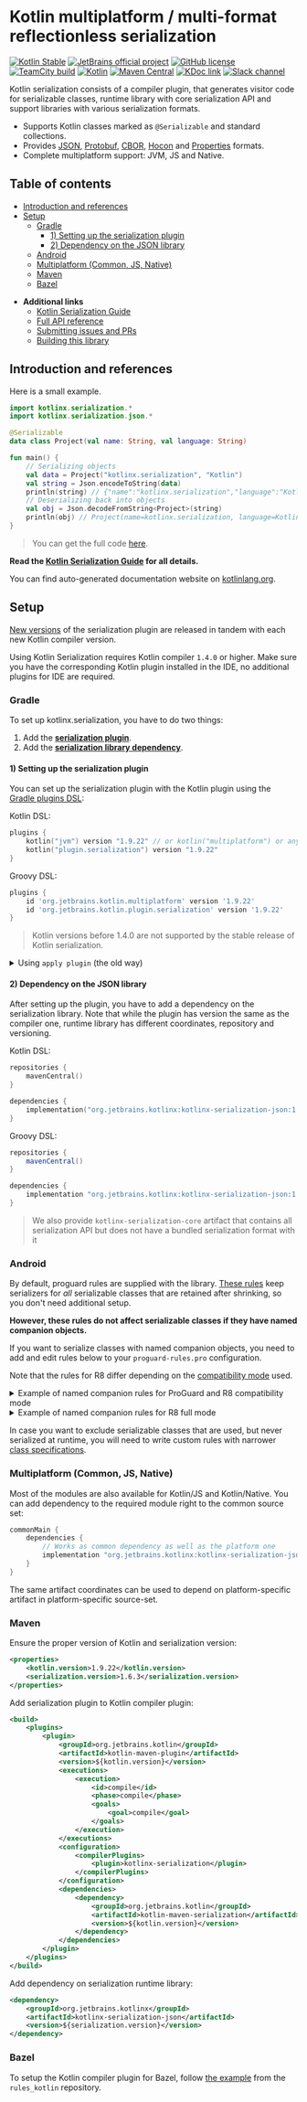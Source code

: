 # Kotlin multiplatform / multi-format reflectionless serialization

[![Kotlin Stable](https://kotl.in/badges/stable.svg)](https://kotlinlang.org/docs/components-stability.html)
[![JetBrains official project](https://jb.gg/badges/official.svg)](https://confluence.jetbrains.com/display/ALL/JetBrains+on+GitHub)
[![GitHub license](https://img.shields.io/badge/license-Apache%20License%202.0-blue.svg?style=flat)](http://www.apache.org/licenses/LICENSE-2.0)
[![TeamCity build](https://img.shields.io/teamcity/http/teamcity.jetbrains.com/s/KotlinTools_KotlinxSerialization_Ko.svg)](https://teamcity.jetbrains.com/viewType.html?buildTypeId=KotlinTools_KotlinxSerialization_Ko&guest=1)
[![Kotlin](https://img.shields.io/badge/kotlin-1.9.22-blue.svg?logo=kotlin)](http://kotlinlang.org)
[![Maven Central](https://img.shields.io/maven-central/v/org.jetbrains.kotlinx/kotlinx-serialization-core/1.6.3)](https://central.sonatype.com/artifact/org.jetbrains.kotlinx/kotlinx-serialization-core/1.6.3)
[![KDoc link](https://img.shields.io/badge/API_reference-KDoc-blue)](https://kotlinlang.org/api/kotlinx.serialization/)
[![Slack channel](https://img.shields.io/badge/chat-slack-blue.svg?logo=slack)](https://kotlinlang.slack.com/messages/serialization/)

Kotlin serialization consists of a compiler plugin, that generates visitor code for serializable classes,
 runtime library with core serialization API and support libraries with various serialization formats.

* Supports Kotlin classes marked as `@Serializable` and standard collections.
* Provides [JSON](formats/README.md#JSON), [Protobuf](formats/README.md#ProtoBuf), [CBOR](formats/README.md#CBOR), [Hocon](formats/README.md#HOCON) and [Properties](formats/README.md#properties) formats.
* Complete multiplatform support: JVM, JS and Native.

## Table of contents

<!--- TOC -->

* [Introduction and references](#introduction-and-references)
* [Setup](#setup)
  * [Gradle](#gradle)
    * [1) Setting up the serialization plugin](#1-setting-up-the-serialization-plugin)
    * [2) Dependency on the JSON library](#2-dependency-on-the-json-library)
  * [Android](#android)
  * [Multiplatform (Common, JS, Native)](#multiplatform-common-js-native)
  * [Maven](#maven)
  * [Bazel](#bazel)

<!--- END -->

* **Additional links**
  * [Kotlin Serialization Guide](docs/serialization-guide.md)
  * [Full API reference](https://kotlinlang.org/api/kotlinx.serialization/)
  * [Submitting issues and PRs](CONTRIBUTING.md)
  * [Building this library](docs/building.md)

## Introduction and references

Here is a small example.

```kotlin
import kotlinx.serialization.*
import kotlinx.serialization.json.*

@Serializable 
data class Project(val name: String, val language: String)

fun main() {
    // Serializing objects
    val data = Project("kotlinx.serialization", "Kotlin")
    val string = Json.encodeToString(data)  
    println(string) // {"name":"kotlinx.serialization","language":"Kotlin"} 
    // Deserializing back into objects
    val obj = Json.decodeFromString<Project>(string)
    println(obj) // Project(name=kotlinx.serialization, language=Kotlin)
}
``` 

> You can get the full code [here](guide/example/example-readme-01.kt).

<!--- TEST_NAME ReadmeTest -->

<!--- TEST 
{"name":"kotlinx.serialization","language":"Kotlin"}
Project(name=kotlinx.serialization, language=Kotlin)
-->

**Read the [Kotlin Serialization Guide](docs/serialization-guide.md) for all details.**

You can find auto-generated documentation website on [kotlinlang.org](https://kotlinlang.org/api/kotlinx.serialization/).

## Setup

[New versions](https://plugins.gradle.org/plugin/org.jetbrains.kotlin.plugin.serialization) of the serialization plugin are released in tandem with each new Kotlin compiler version.

Using Kotlin Serialization requires Kotlin compiler `1.4.0` or higher.
Make sure you have the corresponding Kotlin plugin installed in the IDE, no additional plugins for IDE are required.

### Gradle

To set up kotlinx.serialization, you have to do two things:
1) Add the **[serialization plugin](#1-setting-up-the-serialization-plugin)**.
2) Add the **[serialization library dependency](#2-dependency-on-the-json-library)**.

#### 1) Setting up the serialization plugin

You can set up the serialization plugin with the Kotlin plugin using the
[Gradle plugins DSL](https://docs.gradle.org/current/userguide/plugins.html#sec:plugins_block):

Kotlin DSL:

```kotlin
plugins {
    kotlin("jvm") version "1.9.22" // or kotlin("multiplatform") or any other kotlin plugin
    kotlin("plugin.serialization") version "1.9.22"
}
```       

Groovy DSL:

```gradle
plugins {
    id 'org.jetbrains.kotlin.multiplatform' version '1.9.22'
    id 'org.jetbrains.kotlin.plugin.serialization' version '1.9.22'
}
```

> Kotlin versions before 1.4.0 are not supported by the stable release of Kotlin serialization.

<details>
  <summary>Using <code>apply plugin</code> (the old way)</summary>

First, you have to add the serialization plugin to your classpath as the other [compiler plugins](https://kotlinlang.org/docs/reference/compiler-plugins.html):

Kotlin DSL:

```kotlin
buildscript {
    repositories { mavenCentral() }

    dependencies {
        val kotlinVersion = "1.9.22"
        classpath(kotlin("gradle-plugin", version = kotlinVersion))
        classpath(kotlin("serialization", version = kotlinVersion))
    }
}
```

Groovy DSL:

```gradle
buildscript {
    ext.kotlin_version = '1.9.22'
    repositories { mavenCentral() }

    dependencies {
        classpath "org.jetbrains.kotlin:kotlin-serialization:$kotlin_version"
    }
}
```

Then you can `apply plugin` (example in Groovy):

```gradle
apply plugin: 'kotlin' // or 'kotlin-multiplatform' for multiplatform projects
apply plugin: 'kotlinx-serialization'
```
</details>

#### 2) Dependency on the JSON library

After setting up the plugin, you have to add a dependency on the serialization library.
Note that while the plugin has version the same as the compiler one, runtime library has different coordinates, repository and versioning.

Kotlin DSL:

```kotlin
repositories {
    mavenCentral()
}

dependencies {
    implementation("org.jetbrains.kotlinx:kotlinx-serialization-json:1.6.3")
}
```

Groovy DSL:

```gradle
repositories {
    mavenCentral()
}

dependencies {
    implementation "org.jetbrains.kotlinx:kotlinx-serialization-json:1.6.3"
}
```

>We also provide `kotlinx-serialization-core` artifact that contains all serialization API but does not have a bundled serialization format with it

### Android

By default, proguard rules are supplied with the library.
[These rules](rules/common.pro) keep serializers for _all_ serializable classes that are retained after shrinking,
so you don't need additional setup.

**However, these rules do not affect serializable classes if they have named companion objects.**

If you want to serialize classes with named companion objects, you need to add and edit rules below to your `proguard-rules.pro` configuration. 

Note that the rules for R8 differ depending on the [compatibility mode](https://r8.googlesource.com/r8/+/refs/heads/master/compatibility-faq.md) used.

<details>
<summary>Example of named companion rules for ProGuard and R8 compatibility mode</summary>

```proguard
# Serializer for classes with named companion objects are retrieved using `getDeclaredClasses`.
# If you have any, replace classes with those containing named companion objects.
-keepattributes InnerClasses # Needed for `getDeclaredClasses`.

-if @kotlinx.serialization.Serializable class
com.example.myapplication.HasNamedCompanion, # <-- List serializable classes with named companions.
com.example.myapplication.HasNamedCompanion2
{
    static **$* *;
}
-keepnames class <1>$$serializer { # -keepnames suffices; class is kept when serializer() is kept.
    static <1>$$serializer INSTANCE;
}
```
</details>


<details>
<summary>Example of named companion rules for R8 full mode</summary>

```proguard
# Serializer for classes with named companion objects are retrieved using `getDeclaredClasses`.
# If you have any, replace classes with those containing named companion objects.
-keepattributes InnerClasses # Needed for `getDeclaredClasses`.

-if @kotlinx.serialization.Serializable class
com.example.myapplication.HasNamedCompanion, # <-- List serializable classes with named companions.
com.example.myapplication.HasNamedCompanion2
{
    static **$* *;
}
-keepnames class <1>$$serializer { # -keepnames suffices; class is kept when serializer() is kept.
    static <1>$$serializer INSTANCE;
}

# Keep both serializer and serializable classes to save the attribute InnerClasses
-keepclasseswithmembers, allowshrinking, allowobfuscation, allowaccessmodification class
com.example.myapplication.HasNamedCompanion, # <-- List serializable classes with named companions.
com.example.myapplication.HasNamedCompanion2
{
    *;
}
```
</details>

In case you want to exclude serializable classes that are used, but never serialized at runtime,
you will need to write custom rules with narrower [class specifications](https://www.guardsquare.com/manual/configuration/usage).

### Multiplatform (Common, JS, Native)

Most of the modules are also available for Kotlin/JS and Kotlin/Native.
You can add dependency to the required module right to the common source set:
```gradle
commonMain {
    dependencies {
        // Works as common dependency as well as the platform one
        implementation "org.jetbrains.kotlinx:kotlinx-serialization-json:$serialization_version"
    }
}
```
The same artifact coordinates can be used to depend on platform-specific artifact in platform-specific source-set.

### Maven

Ensure the proper version of Kotlin and serialization version:

```xml
<properties>
    <kotlin.version>1.9.22</kotlin.version>
    <serialization.version>1.6.3</serialization.version>
</properties>
```

Add serialization plugin to Kotlin compiler plugin:

```xml
<build>
    <plugins>
        <plugin>
            <groupId>org.jetbrains.kotlin</groupId>
            <artifactId>kotlin-maven-plugin</artifactId>
            <version>${kotlin.version}</version>
            <executions>
                <execution>
                    <id>compile</id>
                    <phase>compile</phase>
                    <goals>
                        <goal>compile</goal>
                    </goals>
                </execution>
            </executions>
            <configuration>
                <compilerPlugins>
                    <plugin>kotlinx-serialization</plugin>
                </compilerPlugins>
            </configuration>
            <dependencies>
                <dependency>
                    <groupId>org.jetbrains.kotlin</groupId>
                    <artifactId>kotlin-maven-serialization</artifactId>
                    <version>${kotlin.version}</version>
                </dependency>
            </dependencies>
        </plugin>
    </plugins>
</build>
```

Add dependency on serialization runtime library:

```xml
<dependency>
    <groupId>org.jetbrains.kotlinx</groupId>
    <artifactId>kotlinx-serialization-json</artifactId>
    <version>${serialization.version}</version>
</dependency>
```

### Bazel

To setup the Kotlin compiler plugin for Bazel, follow [the
example](https://github.com/bazelbuild/rules_kotlin/tree/master/examples/plugin/src/serialization)
from the `rules_kotlin` repository.
